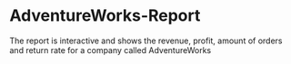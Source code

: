 # AdventureWorks-Report
The report is interactive and shows the revenue, profit, amount of orders and return rate for a company called AdventureWorks
